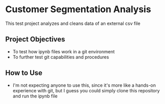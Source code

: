 # Customer Segmentation Analysis

This test project analyzes and cleans data of an external csv file

## Project Objectives
- To test how ipynb files work in a git environment
- To further test git capabilities and procedures

## How to Use
- I'm not expecting anyone to use this, since it's more like a hands-on experience with git, but I guess you could simply clone this repository and run the ipynb file